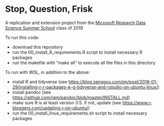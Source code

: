 # Stop, Question, Frisk

A replication and extension project from the [Microsoft Research Data Science Summer School](https://www.microsoft.com/en-us/research/academic-program/data-science-summer-school/) class of 2019


To run this code:
- download this repository
- run the 00_install_R_requirements.R script to install necessary R packages
- run the makefile with "make all" to execute all the files in this directory

To run with WSL, in addition to the above:
- install R and tidyverse (see https://blog.zenggyu.com/en/post/2018-01-29/installing-r-r-packages-e-g-tidyverse-and-rstudio-on-ubuntu-linux/)
- install pandoc (see https://github.com/jgm/pandoc/blob/master/INSTALL.md)
- make sure R is at least version 3.5. if not, update (see https://www.r-bloggers.com/updating-r-on-ubuntu/)
- run the 00_install_linux_requirements.sh script to install necessary packages
